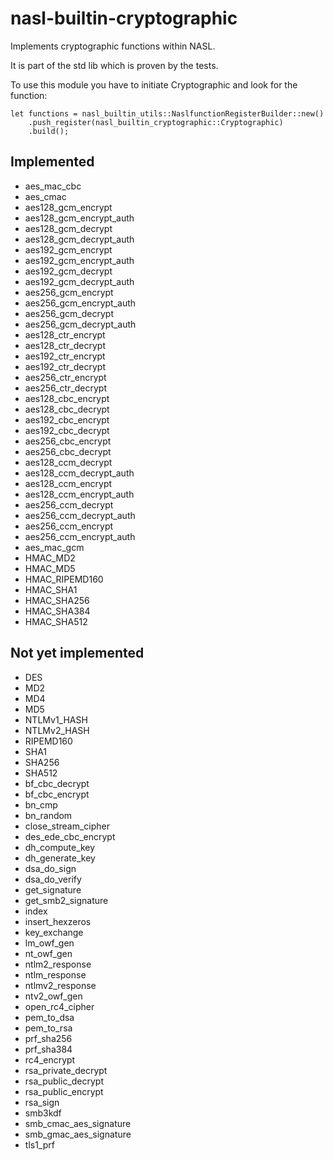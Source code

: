 # nasl-builtin-cryptographic

Implements cryptographic functions within NASL.

It is part of the std lib which is proven by the tests.

To use this module you have to initiate Cryptographic and look for the function:

```
let functions = nasl_builtin_utils::NaslfunctionRegisterBuilder::new()
    .push_register(nasl_builtin_cryptographic::Cryptographic)
    .build();
```

## Implemented

- aes_mac_cbc
- aes_cmac
- aes128_gcm_encrypt
- aes128_gcm_encrypt_auth
- aes128_gcm_decrypt
- aes128_gcm_decrypt_auth
- aes192_gcm_encrypt
- aes192_gcm_encrypt_auth
- aes192_gcm_decrypt
- aes192_gcm_decrypt_auth
- aes256_gcm_encrypt
- aes256_gcm_encrypt_auth
- aes256_gcm_decrypt
- aes256_gcm_decrypt_auth
- aes128_ctr_encrypt
- aes128_ctr_decrypt
- aes192_ctr_encrypt
- aes192_ctr_decrypt
- aes256_ctr_encrypt
- aes256_ctr_decrypt
- aes128_cbc_encrypt
- aes128_cbc_decrypt
- aes192_cbc_encrypt
- aes192_cbc_decrypt
- aes256_cbc_encrypt
- aes256_cbc_decrypt
- aes128_ccm_decrypt
- aes128_ccm_decrypt_auth
- aes128_ccm_encrypt
- aes128_ccm_encrypt_auth
- aes256_ccm_decrypt
- aes256_ccm_decrypt_auth
- aes256_ccm_encrypt
- aes256_ccm_encrypt_auth
- aes_mac_gcm
- HMAC_MD2
- HMAC_MD5
- HMAC_RIPEMD160
- HMAC_SHA1
- HMAC_SHA256
- HMAC_SHA384
- HMAC_SHA512

## Not yet implemented

- DES
- MD2
- MD4
- MD5
- NTLMv1_HASH
- NTLMv2_HASH
- RIPEMD160
- SHA1
- SHA256
- SHA512
- bf_cbc_decrypt
- bf_cbc_encrypt
- bn_cmp
- bn_random
- close_stream_cipher
- des_ede_cbc_encrypt
- dh_compute_key
- dh_generate_key
- dsa_do_sign
- dsa_do_verify
- get_signature
- get_smb2_signature
- index
- insert_hexzeros
- key_exchange
- lm_owf_gen
- nt_owf_gen
- ntlm2_response
- ntlm_response
- ntlmv2_response
- ntv2_owf_gen
- open_rc4_cipher
- pem_to_dsa
- pem_to_rsa
- prf_sha256
- prf_sha384
- rc4_encrypt
- rsa_private_decrypt
- rsa_public_decrypt
- rsa_public_encrypt
- rsa_sign
- smb3kdf
- smb_cmac_aes_signature
- smb_gmac_aes_signature
- tls1_prf

